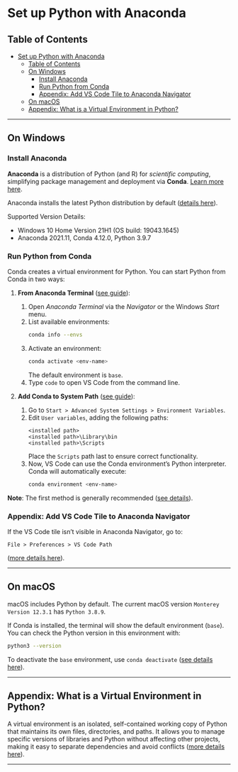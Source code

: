 # Set up Python with Anaconda

## Table of Contents
- [Set up Python with Anaconda](#set-up-python-with-anaconda)
  - [Table of Contents](#table-of-contents)
  - [On Windows](#on-windows)
    - [Install Anaconda](#install-anaconda)
    - [Run Python from Conda](#run-python-from-conda)
    - [Appendix: Add VS Code Tile to Anaconda Navigator](#appendix-add-vs-code-tile-to-anaconda-navigator)
  - [On macOS](#on-macos)
  - [Appendix: What is a Virtual Environment in Python?](#appendix-what-is-a-virtual-environment-in-python)

---

## On Windows

### Install Anaconda

**Anaconda** is a distribution of Python (and R) for _scientific computing_, simplifying package management and deployment via **Conda**. [Learn more here][1].

Anaconda installs the latest Python distribution by default ([details here][2]).

Supported Version Details:
- Windows 10 Home Version 21H1 (OS build: 19043.1645)
- Anaconda 2021.11, Conda 4.12.0, Python 3.9.7

### Run Python from Conda

Conda creates a virtual environment for Python. You can start Python from Conda in two ways:

1. **From Anaconda Terminal** ([see guide][3]):
    1. Open *Anaconda Terminal* via the *Navigator* or the Windows _Start_ menu.
    2. List available environments:
        ```bash
        conda info --envs
        ```
    3. Activate an environment:
        ```bash
        conda activate <env-name>
        ```
        The default environment is `base`.
    4. Type `code` to open VS Code from the command line.

2. **Add Conda to System Path** ([see guide][4]):
    1. Go to `Start > Advanced System Settings > Environment Variables`.
    2. Edit `User variables`, adding the following paths:
        ```plaintext
        <installed path>
        <installed path>\Library\bin
        <installed path>\Scripts
        ```
        Place the `Scripts` path last to ensure correct functionality.
    3. Now, VS Code can use the Conda environment’s Python interpreter. Conda will automatically execute:
        ```bash
        conda environment <env-name>
        ```

**Note**: The first method is generally recommended ([see details][4]).

### Appendix: Add VS Code Tile to Anaconda Navigator

If the VS Code tile isn’t visible in Anaconda Navigator, go to:
```
File > Preferences > VS Code Path
```
([more details here][6]).

---

## On macOS

macOS includes Python by default. The current macOS version `Monterey Version 12.3.1` has `Python 3.8.9`.

If Conda is installed, the terminal will show the default environment (`base`). You can check the Python version in this environment with:
```bash
python3 --version
```

To deactivate the `base` environment, use `conda deactivate` ([see details here][7]).

---

## Appendix: What is a Virtual Environment in Python?

A virtual environment is an isolated, self-contained working copy of Python that maintains its own files, directories, and paths. It allows you to manage specific versions of libraries and Python without affecting other projects, making it easy to separate dependencies and avoid conflicts ([more details here][5]).

---

[1]: https://en.wikipedia.org/wiki/Anaconda_(Python_distribution)
[2]: https://stackoverflow.com/questions/30034840/what-are-the-differences-between-conda-and-anaconda
[3]: https://docs.conda.io/projects/conda/en/latest/user-guide/getting-started.html
[4]: https://stackoverflow.com/questions/44515769/conda-is-not-recognized-as-internal-or-external-command
[5]: https://uoa-eresearch.github.io/eresearch-cookbook/recipe/2014/11/20/conda/
[6]: https://github.com/ContinuumIO/anaconda-issues/issues/11640
[7]: https://apple.stackexchange.com/questions/371727/how-do-i-remove-the-source-base-from-my-terminal
